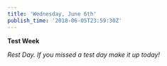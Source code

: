 ```yaml
---
title: 'Wednesday, June 6th'
publish_time: '2018-06-05T23:59:30Z'
---
```


**Test Week**

*Rest Day. If you missed a test day make it up today!*

 
